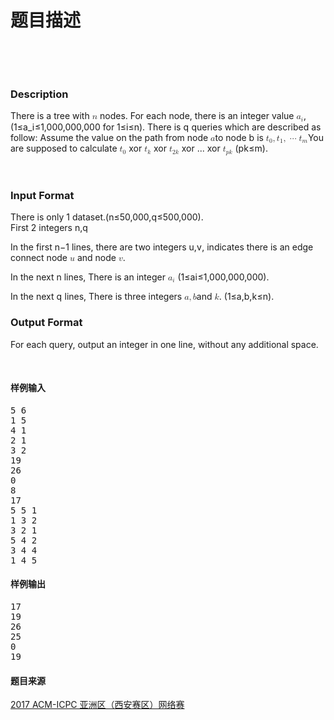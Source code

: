 # 题目描述


<div class="jsk-padding-top guide-content">
<p>
<br/>
</p>
<p>
<br/>
</p>
<h3>
Description
</h3>
There is a tree with <span class="katex"><span class="katex-mathml"><math><semantics><mrow><mi>n</mi></mrow><annotation encoding="application/x-tex">n</annotation></semantics></math></span></span> nodes. For each node, there is an integer value <span class="katex"><span class="katex-mathml"><math><semantics><mrow><msub><mi>a</mi><mi>i</mi></msub></mrow><annotation encoding="application/x-tex">a_i</annotation></semantics></math></span></span>, (<span class="katex"><span class="katex-html" aria-hidden="true"><span class="base textstyle uncramped"><span class="mord mathrm">1</span><span class="mrel">≤</span><span class="mord"><span class="mord mathit">a_</span><span class="msupsub"><span class="vlist"><span style="top:0.15em;margin-right:0.05em;margin-left:0em;"><span class="fontsize-ensurer reset-size5 size5"><span style="font-size:0em;"></span></span><span class="reset-textstyle scriptstyle cramped mtight"><span class="mord mathit mtight">i</span></span></span><span class="baseline-fix"><span class="fontsize-ensurer reset-size5 size5"><span style="font-size:0em;"></span></span></span></span></span></span><span class="mrel">≤</span><span class="mord mathrm">1</span><span class="mpunct">,</span><span class="mord mathrm">0</span><span class="mord mathrm">0</span><span class="mord mathrm">0</span><span class="mpunct">,</span><span class="mord mathrm">0</span><span class="mord mathrm">0</span><span class="mord mathrm">0</span><span class="mpunct">,</span><span class="mord mathrm">0</span><span class="mord mathrm">0</span><span class="mord mathrm">0</span></span></span></span> for <span class="katex"><span class="katex-html" aria-hidden="true"><span class="base textstyle uncramped"><span class="mord mathrm">1</span><span class="mrel">≤</span><span class="mord mathit">i</span><span class="mrel">≤</span><span class="mord mathit">n</span></span></span></span>). There is <span class="katex"><span class="katex-html" aria-hidden="true"><span class="base textstyle uncramped"><span class="mord mathit" style="margin-right:0.03588em;">q</span></span></span></span> queries which are described as follow: Assume the value on the path from node <span class="katex"><span class="katex-mathml"><math><semantics><mrow><mi>a</mi></mrow><annotation encoding="application/x-tex">a </annotation></semantics></math></span></span>to node <span class="katex"><span class="katex-html" aria-hidden="true"><span class="base textstyle uncramped"><span class="mord mathit">b</span></span></span></span> is <span class="katex"><span class="katex-mathml"><math><semantics><mrow><msub><mi>t</mi><mn>0</mn></msub><mo separator="true">,</mo><msub><mi>t</mi><mn>1</mn></msub><mo separator="true">,</mo><mo>⋯</mo><msub><mi>t</mi><mi>m</mi></msub></mrow><annotation encoding="application/x-tex">t_0, t_1, ... t_m. </annotation></semantics></math></span></span>You are supposed to calculate <span class="katex"><span class="katex-mathml"><math><semantics><mrow><msub><mi>t</mi><mn>0</mn></msub></mrow><annotation encoding="application/x-tex">t_0</annotation></semantics></math></span></span> xor <span class="katex"><span class="katex-mathml"><math><semantics><mrow><msub><mi>t</mi><mi>k</mi></msub></mrow><annotation encoding="application/x-tex">t_k</annotation></semantics></math></span></span> xor <span class="katex"><span class="katex-mathml"><math><semantics><mrow><msub><mi>t</mi><mrow><mn>2</mn><mi>k</mi></mrow></msub></mrow><annotation encoding="application/x-tex">t_2k</annotation></semantics></math></span></span> xor ... xor <span class="katex"><span class="katex-mathml"><math><semantics><mrow><msub><mi>t</mi><mrow><mi>p</mi><mi>k</mi></mrow></msub></mrow><annotation encoding="application/x-tex">t_pk</annotation></semantics></math></span></span> <span class="katex"><span class="katex-html" aria-hidden="true"><span class="base textstyle uncramped"><span class="mopen">(</span><span class="mord mathit">p</span><span class="mord mathit" style="margin-right:0.03148em;">k</span><span class="mrel">≤</span><span class="mord mathit">m</span><span class="mclose">)</span></span></span></span>.
<p>
<br/>
</p>
<h3>
Input Format
</h3>
<p>
There is only 1 dataset.<span class="katex"><span class="katex-html" aria-hidden="true"><span class="base textstyle uncramped"><span class="mopen">(</span><span class="mord mathit">n</span><span class="mrel">≤</span><span class="mord mathrm">5</span><span class="mord mathrm">0</span><span class="mpunct">,</span><span class="mord mathrm">0</span><span class="mord mathrm">0</span><span class="mord mathrm">0</span><span class="mpunct">,</span><span class="mord mathit" style="margin-right:0.03588em;">q</span><span class="mrel">≤</span><span class="mord mathrm">5</span><span class="mord mathrm">0</span><span class="mord mathrm">0</span><span class="mpunct">,</span><span class="mord mathrm">0</span><span class="mord mathrm">0</span><span class="mord mathrm">0</span><span class="mclose">)</span></span></span></span>.<br/>
First 2 integers n,q
</p>
<p>
In the first <span class="katex"><span class="katex-html" aria-hidden="true"><span class="base textstyle uncramped"><span class="mord mathit">n</span><span class="mbin">−</span><span class="mord mathrm">1</span></span></span></span> lines, there are two integers u<span class="katex"><span class="katex-html" aria-hidden="true"><span class="base textstyle uncramped"><span class="mpunct">,</span><span class="mord mathit" style="margin-right:0.03588em;">v</span></span></span></span>, indicates there is an edge connect node <span class="katex"><span class="katex-mathml"><math><semantics><mrow><mi>u</mi></mrow><annotation encoding="application/x-tex">u</annotation></semantics></math></span></span> and node <span class="katex"><span class="katex-mathml"><math><semantics><mrow><mi>v</mi></mrow><annotation encoding="application/x-tex">v</annotation></semantics></math></span></span>.
</p>
<p>
In the next <span class="katex"><span class="katex-html" aria-hidden="true"><span class="base textstyle uncramped"><span class="mord mathit">n</span></span></span></span> lines, There is an integer <span class="katex"><span class="katex-mathml"><math><semantics><mrow><msub><mi>a</mi><mi>i</mi></msub></mrow><annotation encoding="application/x-tex">a_i</annotation></semantics></math></span></span> (<span class="katex"><span class="katex-html" aria-hidden="true"><span class="base textstyle uncramped"><span class="mord mathrm">1</span><span class="mrel">≤</span><span class="mord"><span class="mord mathit">a</span><span class="msupsub"><span class="vlist"><span style="top:0.15em;margin-right:0.05em;margin-left:0em;"><span class="fontsize-ensurer reset-size5 size5"><span style="font-size:0em;"></span></span><span class="reset-textstyle scriptstyle cramped mtight"><span class="mord mathit mtight">i</span></span></span><span class="baseline-fix"><span class="fontsize-ensurer reset-size5 size5"><span style="font-size:0em;"></span></span></span></span></span></span><span class="mrel">≤</span><span class="mord mathrm">1</span><span class="mpunct">,</span><span class="mord mathrm">0</span><span class="mord mathrm">0</span><span class="mord mathrm">0</span><span class="mpunct">,</span><span class="mord mathrm">0</span><span class="mord mathrm">0</span><span class="mord mathrm">0</span><span class="mpunct">,</span><span class="mord mathrm">0</span><span class="mord mathrm">0</span><span class="mord mathrm">0</span></span></span></span>).
</p>
<p>
In the next <span class="katex"><span class="katex-html" aria-hidden="true"><span class="base textstyle uncramped"><span class="mord mathit" style="margin-right:0.03588em;">q</span></span></span></span> lines, There is three integers <span class="katex"><span class="katex-mathml"><math><semantics><mrow><mi>a</mi><mo separator="true">,</mo><mi>b</mi></mrow><annotation encoding="application/x-tex">a,b </annotation></semantics></math></span></span>and <span class="katex"><span class="katex-mathml"><math><semantics><mrow><mi>k</mi></mrow><annotation encoding="application/x-tex">k</annotation></semantics></math></span></span>. (<span class="katex"><span class="katex-html" aria-hidden="true"><span class="base textstyle uncramped"><span class="mord mathrm">1</span><span class="mrel">≤</span><span class="mord mathit">a</span><span class="mpunct">,</span><span class="mord mathit">b</span><span class="mpunct">,</span><span class="mord mathit" style="margin-right:0.03148em;">k</span><span class="mrel">≤</span><span class="mord mathit">n</span></span></span></span>).
</p>
<h3>
Output Format
</h3>
<p>
For each query, output an integer in one line, without any additional space.
</p>
<p>
<br/>
</p>
<div id="samples">
<div class="jsk-margin-vertical-sm">
<h4 class="title">
样例输入
</h4>
<pre class="jsk-text-danger jsk-text-default jsk-padding-vertical-xs">5 6
1 5
4 1
2 1
3 2
19
26
0
8
17
5 5 1
1 3 2
3 2 1
5 4 2
3 4 4
1 4 5</pre>
</div>
<div class="jsk-margin-vertical-sm">
<h4 class="title">
样例输出
</h4>
<pre class="jsk-text-danger jsk-text-default jsk-padding-vertical-xs">17
19
26
25
0
19</pre>
</div>
</div>
<h4 class="title jsk-margin-top-lg jsk-margin-bottom-sm">
题目来源
</h4>
<p class="jsk-margin-top-sm">
<a class="jsk-text-link" href="//nanti.jisuanke.com/?kw=2017 ACM-ICPC 亚洲区（西安赛区）网络赛">2017 ACM-ICPC 亚洲区（西安赛区）网络赛</a> 
</p>
</div>
